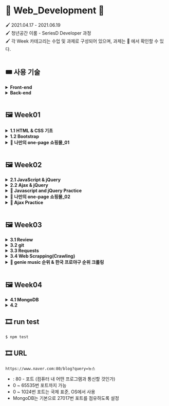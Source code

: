 # 🎨 Web_Development 🎨

🖌 2021.04.17 - 2021.06.19<br>
🖌 청년공간 이룸 - SeriesD Developer 과정<br>
🖌 각 Week 카테고리는 수업 및 과제로 구성되어 있으며, 과제는 📒 에서 확인할 수 있다.<br><br>

## 🎟 사용 기술

<details>
  <summary><b>Front-end</b></summary><br>

1. HTML
2. CSS

    - bootstrap

3. JS

    - node.js
    - jest
    - jQuery

</details>

<details>
  <summary><b>Back-end</b></summary><br>

1. python

    - requests
    - beautifulSoup

</details><br>

## 🖼 Week01

<details>
  <summary><b>1.1 HTML & CSS 기초</b></summary><br>
  HTML 기초 태그를 알아보고, 로그인 창을 구현해 보았다.<br><br>

1. 로그인<br>

   > <a href = "https://github.com/bbjoite09/SeriesD/blob/master/practice/week01/login.html">practice/week01/login.html</a>

   h1, h5, input, button 태그를 이용하여 로그인 페이지를 만든다.

   <code>조건. 로그인 안내 내용, ID, PW 입력 칸은 style 태그를 이용하여 가로, 세로 축 기준 중앙으로 배치한다.</code>

   실행 결과는 아래 그림과 같다.

    <p align = center><img src = "image/login.PNG" alt="로그인"><p>


2. 로그인(CSS 분리)<br>

   > <a href = "https://github.com/bbjoite09/SeriesD/blob/master/practice/week01/login_noCSS.html">practice/week01/login_noCSS.html</a>

   협업을 하는 경우 파일의 분리는 필연적이다.<br>
   style 태그 내부의 내용을 main.css 파일로 옮겨 html/CSS 파일을 분리하였다.

     <p align = center><img src = "image/login_noCSS.PNG" alt="로그인" ><p>

   추가로, 페이지를 구성하는 글자의 <a src="https://fonts.google.com/?subset=korean"> 폰트</a>도 변경하였다. 해당
   내용은 <a href="https://github.com/bbjoite09/SeriesD/practice/week01/login_noCSS.html">여기</a>에서 확인할 수 있다.<br>

</details>

<details>
  <summary><b>1.2 Bootstrap</b></summary><br>

> <a href = "https://github.com/bbjoite09/SeriesD/blob/master/practice/week01/bootstrap.html">practice/week01/bootstrap.html</a>

부트스트랩을 이용해 클론페이지를 만들어 보았다. 실습 결과는 아래와 같다.
  <p align = center><img src = "image/bootstrap.PNG" alt="로그인" ><p><br><br>
</details>
<details>
<summary><b>📒 나만의 one-page 쇼핑몰_01</b></summary><br>
임의의 상품을 판매하는 페이지를 만들어 보았다. 버튼에 대한 반응은 따로 처리하지 않았다.<br>

> <a href ="https://github.com/bbjoite09/SeriesD/blob/master/practice/week01/product.html">practice/week01/product.html</a>

> <a href = "https://github.com/bbjoite09/SeriesD/blob/master/practice/css/style_shop.css">practice/css/style_shop.css</a>

해당 내용은 <a href ="https://github.com/bbjoite09/SeriesD/blob/master/practice/week01/product.html">여기</a>에서 확인할 수 있다.<br>

<p align = center><img src = "image/happii_shop.PNG" alt="로그인"><p>
<br>
</details><br>

## 🖼 Week02

<details>
  <summary><b>2.1 JavaScript & jQuery</b></summary><br>

Week01에서 학습했던 HTML, CSS만으로는 정적인 화면 표현만 가능하였다. 이에 동적 움직임을 줄 수 있도록 하는 언어가 <code>Javascript</code>이다. Javascript는 객체 기반의
프로그래밍 언어이며, ECMAScript의 표준 사양을 가장 잘 구현한 언어로 대부분의 브라우저에서 이를 지원한다.(모든 웹 서버는 HTML, CSS, Javascript를 응답 데이터로 전송함.)<br><br>

1. Javascript 기초 문법<br>

   > <a href = "https://github.com/bbjoite09/SeriesD/blob/master/practice/week02/main.js">practice/week02/main.js</a>

   > <a href = "https://github.com/bbjoite09/SeriesD/blob/master/practice/week02/main.test.js"> practice/week02/main.test.js</a>

   자바스크립트 기초 문법(변수정의, function, 조건문, 반복문 등)을 학습하였다. 추가로 test file을 만들어, 필요한 테스트를 실행해보았다. test 파일을 통해 main 코드에 대한 test를
   진행함으로써 더 견고한 코드를 만들 수 있다.<br>
   +) 일반적으로 test 파일 이름은 <code> 테스트하는 파일.test.js</code> 형식으로 설정한다. 여기서는 main.js를 테스트하므로 main.test.js로 명명하였다.

2. jQuery
   > <a href = "https://github.com/bbjoite09/SeriesD/blob/master/practice/week02/memo.html">practice/week02/memo.html</a>

   <code>jQuery</code>는 javascript 라이브러리로, HTML 속 클라이언트 사이드 스크립트 언어를 단순화하도록 설계되었다. 이는 매우 간단하다는 특징을 가지고 있으며 브라우저 호환성이
   있다.<br>
    ```
    document.getElementById('post-url').value
    >> "Hello"

    $("post-url").val()
    >> "Hello"
    ```

   jQuery를 사용할때는 `<head>`태그 안에 아래 문장을 import 시켜줘야한다.<br>
    ```
    <script src="https://ajax.googleapis.com/ajax/libs/jquery/3.5.1/jquery.min.js"></script>
    ```
    <br>
    week01에서 진행하였던 memo.html에 jQuery를 사용하여 "포스팅박스 열기" 버튼에 대한 반응을 추가했다. 해당 실습에 대한 내용은 <a href = "https://github.com/bbjoite09/SeriesD/blob/master/practice/week02/memo.html">여기</a>에서 확인할 수 있다.<br>

</details>
<details>
  <summary><b>2.2 Ajax & jQuery</b></summary><br>

`Ajax`는 Javascript의 라이브러리 중 하나로 비동기 서버 통신 및 클라이언트와 서버간에 XML 데이터를 주고받는 기술을 말한다. 이때 `비동기`이란 사용자가 보고있는 페이지에 대하여 어떤 동작이
일어났을때, 웹 페이지 전체를 갱신하지 않고 일부분만 업데이트 할 수 있도록하는 것을 말한다. 이는 전체 페이지를 계속해서 갱신하지 않는다는 점에서, 불필요한 낭비를 줄이고 웹페이지의 속도를
향상시킨다.<br><br>
한편 `서버통신`은 서버의 자원을 제공받기 위해 서버-클라이언트 간에 request, response를 하는 것을 말한다.

- Request<br>
  클라이언트는 서버에게 Request 한다. Request의 method로는 DELETE(지우기), GET(가져오기), POST(추가하기) 등이 있다.

- Response<br>
  서버는 클라이언트에게 Response 한다. HTTP 통신 프로토콜에서는 Response status code로 응답의 상태를 표현하는데, 응답은 5가지 그룹으로 나뉜다. 대표적으로 정상 응답(200 OK),
  클라이언트 에러(404 not found), 서버 에러(500 Internal Server Error)가 있다.

<br>

< 실습 >

1. 서울시 OpenAPI(<a href="http://openapi.seoul.go.kr:8088/6d4d776b466c656533356a4b4b5872/json/RealtimeCityAir/1/99">실시간
   미세먼지 상태</a>)를 이용하여 미세먼지 수치(PM10)가 25㎍/㎥ 이상인 관측소(MSRSTE_NM)를 빨강색으로 표시해준다.

   > <a href="https://github.com/bbjoite09/SeriesD/blob/master/practice/week02/ajaxTest.html">practice/week02/ajaxTest.html</a>

2. 일반 API(<a href="https://api.thecatapi.com/v1/images/search">고양이 사진</a> API)를 활용하여 랜덤으로 고양이 이미지를 출력해준다.

   > <a href="https://github.com/bbjoite09/SeriesD/blob/master/practice/week02/randomCat.html">practice/week02/randomCat.html</a>

</details>
<details>
  <summary><b>📒 Javascript and jQuery Practice</b></summary><br>
  1. Javascript

- 버튼을 누를때마다 누른 횟수에 대한 alert창을 띄운다.

  > <a href="https://github.com/bbjoite09/SeriesD/blob/master/practice/week02/homework/buttonCnt.html">practice/week02/homework/buttonCnt.html</a>

- 버튼의 count를 세어, 짝/홀에 따라 다른 alert을 띄운다.(alert.html는 alert만, alert_up.html은 alert와 함께 button의 count를 화면에띄워준다.)

  > <a href="https://github.com/bbjoite09/SeriesD/blob/master/practice/week02/homework/alert.html">practice/week02/homework/alert.html</a>

  > <a href="https://github.com/bbjoite09/SeriesD/blob/master/practice/week02/homework/alert_up.html">practice/week02/homework/alert_up.html</a>
- 서울시 Open API(<a href="http://openapi.seoul.go.kr:8088/6d4d776b466c656533356a4b4b5872/json/bikeList/1/99 ">실시간 따릉이
  데이터</a>)를 활용하여, 사용자가 입력한 수 이하의 자전거를 보유한 정류장을 출력한다.(bike_up 에서는 0이하의 대수에 대해서는 검색이 불가하도록 처리하였다.)
  > <a href="https://github.com/bbjoite09/SeriesD/blob/master/practice/week02/homework/bike.html">practice/week02/homework/bike.html</a>

  > <a href="https://github.com/bbjoite09/SeriesD/blob/master/practice/week02/homework/bike_up.html">practice/week02/homework/bike_up.html</a>

<br>
2. jQuery<br>

- 입력값이 빈칸이면 경고메시지를, 아니면 입력값을 alert 한다.
  > <a href="https://github.com/bbjoite09/SeriesD/blob/master/practice/week02/homework/inputText.html">practice/week02/homework/inputText.html</a>
- 입력받은 이메일이 올바르지 않은 형식이면 경고메시지를, 아니면 도메인을 alert 한다.
  > <a href="https://github.com/bbjoite09/SeriesD/blob/master/practice/week02/homework/inputEmail.html">practice/week02/homework/inputEmail.html</a>

  <br><br>

</details>
<details>
<summary><b>📒 나만의 one-page 쇼핑몰_02</b></summary><br>

> <a href="https://github.com/bbjoite09/SeriesD/blob/master/practice/week02/product.html">practice/week02/homework/product.html</a>

week01의 과제 "나만의 one-page 쇼핑몰_01"에 Javascript와 Ajax를 사용하여 아래 조건을 추가한다.<br><br>

- 조건1. 사용자가 Order란에 주문자 성함, 수량, 주소, 전화번호를 기입하지 않았을 때 alert를 보낸다.
- 조건2. <a href="https://api.manana.kr/exchange/rate.json">환율정보 API</a>를 활용하여 원화 가격 우측에 달러 가격을 표시한다.<br><br>

실습결과는 아래와 같다.<br>

- 달러환산 금액 표현<br><br>

<p align=center><img src="image/happii_shop2.png" width="500"></p>

- 사용자 주문 정보 미기입시 alert<br><br>

<p align=center><img src="image/shop_alert.PNG" width="500"></p> <br>
</details>
<details>
<summary><b>📒 Ajax Practice</b></summary><br>

- <a href="https://openlibrary.org/subjects/love.json?published_in=1900-2000"> 책 API</a>를 활용하여 사랑에 관한 책 리스트를 출력한다.

  > <a href="https://github.com/bbjoite09/SeriesD/blob/master/practice/week02/homework/loveBook.html">practice/week02/homework/loveBook.html</a>

- <a href="https://openlibrary.org/dev/docs/api/subjects "> 책 API</a>를 활용하여 컴퓨터 주제 책에 대한 내용을 출력한다.

  > <a href="https://github.com/bbjoite09/SeriesD/blob/master/practice/week02/homework/comBook.html">practice/week02/homework/comBook.html</a>

- <a href="http://numbersapi.com/"> 랜덤 숫자 의미부여 API</a>를 이용하여 입력한 숫자에 대한 의미를 출력한다.

  > <a href="https://github.com/bbjoite09/SeriesD/blob/master/practice/week02/homework/numMean.html">practice/week02/homework/numMean.html</a>

</details><br>

## 🖼 Week03

<details>
  <summary><b>3.1 Review</b></summary>

> <a href = "">practice/week03/memo.html</a>

week01에서 bootstrap을 이용해 만든 나만의 메모장에 아티클 정보를 제공하는 API를 추가한다.<br>
즉, 저장된 '아티클 불러오기' 기능이 추가되도록 구현해본다.<br>

</details>
<details>
  <summary><b>3.2 git</b></summary>

- github 기초
  <br>
  원격 저장소 github에 대하여 학습하였다. 기본적으로 branch 생성 및 확인, 교체하는 방법은 아래와 같다.<br>

    ```shell
    $ git flow init
    $ git flow feature start homework
    
    # 현재 브랜치 확인
    $ git branch
    
    # 브랜치 교체(checkout)
    $ git checkout -b branch_name
     ```

<br>

- gitflow 기초<br>
  git flow는 메인 브랜치(master, develop)와 보조 브랜치(feature, release, hotfix)로 구성된다.

    - master : 제품으로 출시될 수 있는 최종 산출물을 담는 브랜치
    - develop : 개발자들 브랜치. 각 개발 내용을 develop 브랜치에 merge함.
    - feature : 기능을 개발하는 브랜치(feature/mongoDB, feature/python등을 생성해 실습해보았다.)
    - release : QA 브랜치. master에 merge하기 전에 품질검사를 진행함.
    - hotfix : master에서 오류가 생긴 경우 사용하는 branch

  즉, 새로운 기능을 탑재하기 위해 develop branch에서 feature branch를 생성한다. 이후 기능 개발이 완료되면 feature branch를 develop 브랜치로 merge한다. merge된
  develop 브랜치의 품질검사를 위해 release 브랜치를 생성하고, 여기서 오류 사항을 수정한다. 최종적으로 release 브랜치를 master, develop 브랜치와 merge하여 배포를 준비한다.

  <br>이번 시간에는 git flow의 흐름을 살펴보고 직접 브랜치를 다뤄보는 실습을 진행하였다.<br>

</details>

<details>
  <summary><b>3.3 Requests</b></summary>

- Virture Environment setting<br>
  <br> 가상환경(Virture environments)은 한 시스템에 대하여 여러 python 환경이 구축 가능하도록 하는 실행 환경을 말한다. 이때 우리는 가상환경을 통해 자신이 필요한 모듈만 설치하여 사용
  가능하다. (버전 충돌 등의 이유로 별개의 가상 환경을 구축할 필요가 있으며, 이는 즉 독립적으로 사용 가능하다.)

        - seriesD/venv에 가상환경을 설정하였다.
        - project interpreter에서 requests, beautifulSoup4를 설치하였다.

- requests 라이브러리, API를 이용한 scraping 실습
  <br><br>
  <a href = "https://developers.naver.com/main/">Naver developer</a> 가입 후 "Open API 이용 신청"을 진행한다. (이때 사용 API 에는 검색,
  papago 번역을 추가하였다.)
  <br> 이후 내 어플리케이션 정보에서 Client ID와 Client Secret을 확인할 수 있다. 이는 복사하여 secret.py 파일에 변수로 따로 저장한다. Client ID와 Client Secret는
  유출되면 안되는 개인 정보이기 때문에 github에 업로드 되지 않도록 .gitignore 에서 사전에 반드시 처리해주어야한다.

    <br> 위의 절차를 완료하였다면 책 검색 API와 파파고 API를 사용할 수 있게 된다.
    <br><br>
    < 실습 >

  > <a href = "https://github.com/bbjoite09/SeriesD/blob/master/practice/week03/scrap.py">practice/week03/scrap.py</a>

    1. 서울시 권역별 실시간 대기환경 현황 API를 이용한 미세먼지 25 이상 지역 " 이름, 미세먼지 수치" 출력 프로그램
        ```python
        # requests를 사용하여 서버에 요청하는 방법은 아래와 같다.
        import requests
       
        response = requests.get(
            'http://openapi.seoul.go.kr:8088/6d4d776b466c656533356a4b4b5872/json/RealtimeCityAir/1/99'
        )
       
       # 요청에 대한 응답(json)을 result에 저장한다.
       result = response.json()
       
       # 이후 서버에서 받은 데이터에 대한 원하는 처리를 진행한다.
        ```
    2. 네이버 책 검색 API를 이용하여 책 정보 출력 프로그램
        ```python
        import requests
        import secret   # secret에 클라이언트 정보 저장
       
       # 네이버 API는 따로 Client ID, Client Secret 정보가 필요하기 때문에 headers를 이용하여 정보를 담는다.
        headers = {
            'X-Naver-Client-Id': secret.client_id,
            'X-Naver-Client-Secret': secret.client_secret,
        }
       
        book_name = input()
        naver_url = f'https://openapi.naver.com/v1/search/book.json?query={book_name}'
        
        response = requests.get(
            naver_url,
            headers=headers,
        )
       ```

    3. 네이버 papago API를 이용한 번역기 프로그램
       <br><code>2. 네이버 책 검색 API를 이용하여 책 정보를 출력하기</code> 실습과 유사한 방법으로 간단한 한-영 번역기를 만들기 실습을 진행 해본다.<br>
       <br> 실습 결과는 아래와 같다.
       <p align = left><img src = "image/translator.PNG" alt="translator_result"><p>
</details>
<details>
  <summary><b>3.4 Web Scrapping(Crawling)</b></summary><br>
    Web Scrapping이란, 웹페이지에서 자신이 원하는 정보를 수집하는 것을 말한다. 
    <br>beautifulSoup4를 이용하여 HTML 코드를 쉽게 스크래핑 할 수 있다. 
    <br><br>
    < 실습 ><br>

> <a href="https://github.com/bbjoite09/SeriesD/blob/master/practice/week03/scrap.py"> practice/week03/crawling.py</a>

아래 내용을 참고하여 <a href="https://movie.naver.com/movie/sdb/rank/rmovie.nhn?sel=pnt&date=20200716 ">네이버 영화 정보 사이트</a>
    에서 <code>영화 순위, 제목, 평점</code>을 크롤링 해오는 프로젝트를 진행해본다.<br>
    
```python
from bs4 import BeautifulSoup

# 네이버 영화 정보 사이트를 읽어 HTML을 받아온다.
headers = {'User-Agent' : 'Mozilla/5.0 (Windows NT 10.0; Win64; x64)AppleWebKit/537.36 (KHTML, like Gecko) Chrome/73.0.3683.86 Safari/537.36'}
data = requests.get('https://movie.naver.com/movie/sdb/rank/rmovie.nhn?sel=pnt&date=20200716',headers=headers)

# 받아온 HTML을 파싱에 용이한 형태로 변경한다.
soup = BeautifulSoup(data.text, 'html.parser')
```
<br>
</details>

<details>
  <summary><b>📒 genie music 순위 & 한국 프로야구 순위 크롤링</b></summary>
    
- genie music 순위 크롤링

    > <a href="https://github.com/bbjoite09/SeriesD/blob/master/practice/week03/homework/genie.py">practice/week03/homework/genie.py</a>
  
    <a href = "https://www.genie.co.kr/chart/top200?ditc=D&rtm=N&ymd=20210514">genie music 사이트</a>에서 <code>차트 순위, 제목, 가수 이름</code>을 크롤링 한다.
    출력 결과는 아래와 같다.<br>
  
    <p align = left><img src = "image/genie.PNG" alt="genie_crawling"><p>
  

- 한국 프로야구 순위 크롤링

    > <a href="https://github.com/bbjoite09/SeriesD/blob/master/practice/week03/homework/baseball.py">practice/week03/homework/baseball.py</a>
  
    <a href = "https://sports.news.naver.com/kbaseball/record/index.nhn?category=kbo">한국 프로야구 순위 페이지</a>에서 승률이 0.5 이상인 프로야구 팀의 <code>현재 순위, 이름, 승률</code>을 크롤링 한다.
    출력 결과는 아래와 같다.<br>
  
    <p align = left><img src = "image/baseball.PNG" alt="kbo_crawling"><p>
</details><br>

## 🖼 Week04

<details>
  <summary><b>4.1 MongoDB</b></summary>

> practice/week04/db_practice01.py

> practice/week04/db_practice02.py

> practice/week04/genie_db.py
    
- 준비하기
    
    1. <a href = "http://localhost:27017/">localhost:27017</a>에서 아래의 메시지가 출력되는지 확인하여 mongoDB가 정상적으로 작동하고 있는지를 알아볼 수 있다.

        ```shell
        It looks like you are trying to access MongoDB over HTTP on the native driver port.
        ```

    2. robo3T를 사용하면 mongoDB만으로는 가시적으로 보지못하였던 DB내부 내용을 편리하게 확인할 수 있다. robo3T를 실행하고 create - connection 하여 setting한다.

    3. pycharm에서 pymongo 패키지를 설치한다.
  
  
- CRUD
    
  ```python
  from pymongo import MongoClient

  client = MongoClient
  db = client.get_database('person')
  
  # Create
  db.users.insert_one({'name' : '홍길동', 'age' : 27})
  db.users.insert_one({'name' : '차태현', 'age' : 27})
  db.users.insert_one({'name' : '아이유', 'age' : 29})
  
  # Read
  read1 = db.users.find_one({'name': '홍길동'}) # 하나
  read2 = list(db.users.find({'age': 27}, {'_id': False})) # 여러 값
  
  # Update
  db.users.update_one({'name': '홍길동'}, {'$set': {'age': 20}}) # 하나
  db.users.update_many({'age': 27}, { '$set': {'age': 70}}) # 여러 값
  
  # Delete
  db.users.delete_one({'name': '홍길동'})
  ```
  <br>
</details>
<details>
  <summary><b>4.2</b></summary>
</details>



## 🎞 run test

```shell
$ npm test
```

## 🎞 URL

```shell
https://www.naver.com:80/blog?query=뉴스
```

* : 80 - 포트 (컴퓨터 내 어떤 프로그램과 통신할 것인가)
* 0 ~ 65535번 포트까지 가능
* 0 ~ 1024번 포트는 국제 표준, OS에서 사용
* MongoDB는 기본으로 27017번 포트를 점유하도록 설정

